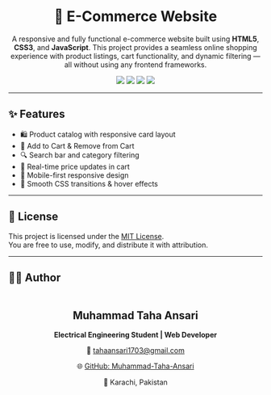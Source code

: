 <h1 align="center">🛒 E-Commerce Website</h1>

<p align="center">
  A responsive and fully functional e-commerce website built using <strong>HTML5</strong>, <strong>CSS3</strong>, and <strong>JavaScript</strong>. This project provides a seamless online shopping experience with product listings, cart functionality, and dynamic filtering — all without using any frontend frameworks.
</p>

<p align="center">
  <img src="https://img.shields.io/badge/HTML5-E34F26?style=flat-square&logo=html5&logoColor=white"/>
  <img src="https://img.shields.io/badge/CSS3-1572B6?style=flat-square&logo=css3&logoColor=white"/>
  <img src="https://img.shields.io/badge/JavaScript-F7DF1E?style=flat-square&logo=javascript&logoColor=black"/>
  <img src="https://img.shields.io/badge/Responsive%20Design-Yes-brightgreen?style=flat-square"/>
</p>

---

## ✨ Features

- 🛍️ Product catalog with responsive card layout  
- 🧺 Add to Cart & Remove from Cart  
- 🔍 Search bar and category filtering  
- 💸 Real-time price updates in cart  
- 📱 Mobile-first responsive design  
- 🎨 Smooth CSS transitions & hover effects
  
---

## 📜 License

This project is licensed under the [MIT License](LICENSE).  
You are free to use, modify, and distribute it with attribution.

---

## 👨‍💻 Author

<section id="about" style="text-align: center; margin: 50px 0;">
  <h2>Muhammad Taha Ansari</h2>
  <p><strong>Electrical Engineering Student | Web Developer</strong></p>
  <p>📧 <a href="mailto:tahaansari1703@gmail.com">tahaansari1703@gmail.com</a></p>
  <p>🌐 <a href="https://github.com/Muhammad-Taha-Ansari" target="_blank">GitHub: Muhammad-Taha-Ansari</a></p>
  <p>📍 Karachi, Pakistan</p>
</section>

